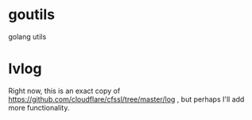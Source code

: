 goutils
=======

golang utils



lvlog
=========
Right now, this is an exact copy of https://github.com/cloudflare/cfssl/tree/master/log , but perhaps I'll add more functionality.

